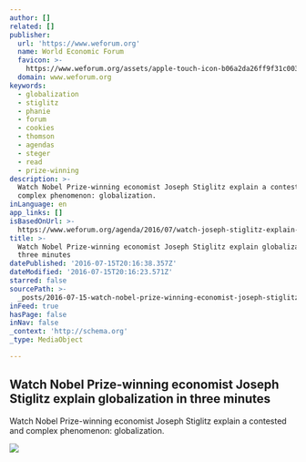 ```yaml
---
author: []
related: []
publisher:
  url: 'https://www.weforum.org'
  name: World Economic Forum
  favicon: >-
    https://www.weforum.org/assets/apple-touch-icon-b06a2da26ff9f31c003469ba0063a247f90385a960064b3440dc4f69451b3b18.png
  domain: www.weforum.org
keywords:
  - globalization
  - stiglitz
  - phanie
  - forum
  - cookies
  - thomson
  - agendas
  - steger
  - read
  - prize-winning
description: >-
  Watch Nobel Prize-winning economist Joseph Stiglitz explain a contested and
  complex phenomenon: globalization.
inLanguage: en
app_links: []
isBasedOnUrl: >-
  https://www.weforum.org/agenda/2016/07/watch-joseph-stiglitz-explain-globalization-in-three-minutes/
title: >-
  Watch Nobel Prize-winning economist Joseph Stiglitz explain globalization in
  three minutes
datePublished: '2016-07-15T20:16:38.357Z'
dateModified: '2016-07-15T20:16:23.571Z'
starred: false
sourcePath: >-
  _posts/2016-07-15-watch-nobel-prize-winning-economist-joseph-stiglitz-explain.md
inFeed: true
hasPage: false
inNav: false
_context: 'http://schema.org'
_type: MediaObject

---
```

<article style=""><h1>Watch Nobel Prize-winning economist Joseph Stiglitz explain globalization in three minutes</h1><p>Watch Nobel Prize-winning economist Joseph Stiglitz explain a contested and complex phenomenon: globalization.</p><img src="https://assets.weforum.org/article/image/medium_9DqKX-IlvzVS0RXOeAxWbHhc431pdTbEibFD_kOz36E.jpg" /></article>
